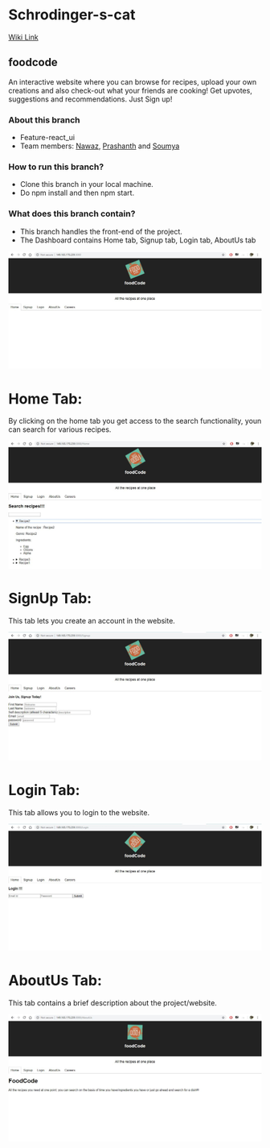 # Schrodinger-s-cat  

[Wiki Link](https://github.com/airavata-courses/Schrodinger-s-cat/wiki)

## foodcode  
An interactive website where you can browse for recipes, upload your own creations and also check-out what your friends are cooking! Get upvotes, suggestions and recommendations. Just Sign up!

### About this branch  
* Feature-react_ui
* Team members: [Nawaz](https://www.linkedin.com/in/nawazhk/), [Prashanth](https://www.linkedin.com/in/prashanth-swargam-pswargam/) and [Soumya](https://www.linkedin.com/in/jlsoumya/)

### How to run this branch?
* Clone this branch in your local machine.
* Do npm install and then npm start.

### What does this branch contain?
* This branch handles the front-end of the project.
* The Dashboard contains Home tab, Signup tab, Login tab, AboutUs tab

![DashBoard](https://github.com/airavata-courses/Schrodinger-s-cat/blob/feature-react_ui/Dashboard.JPG)

# Home Tab:
By clicking on the home tab you get access to the search functionality, youn can search for various recipes.

![Home_Page](https://github.com/airavata-courses/Schrodinger-s-cat/blob/feature-react_ui/Home_Page.JPG)

# SignUp Tab:
This tab lets you create an account in the website.

![SignUp_Page](https://github.com/airavata-courses/Schrodinger-s-cat/blob/feature-react_ui/SignUp_Page.JPG)

# Login Tab:
This tab allows you to login to the website.

![Login_Page](https://github.com/airavata-courses/Schrodinger-s-cat/blob/feature-react_ui/Login_Page.JPG)

# AboutUs Tab:
This tab contains a brief description about the project/website.

![AboutUs_Page](https://github.com/airavata-courses/Schrodinger-s-cat/blob/feature-react_ui/AboutUs_Page.JPG)


